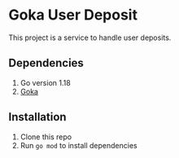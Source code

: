 # Goka User Deposit
This project is a service to handle user deposits.

## Dependencies
1. Go version 1.18
2. [Goka](https://github.com/lovoo/goka)

## Installation
1. Clone this repo
2. Run `go mod` to install dependencies


